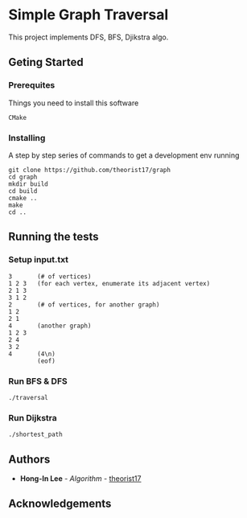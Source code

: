 # Simple Graph Traversal 

This project implements DFS, BFS, Djikstra algo.

## Geting Started

### Prerequites

Things you need to install this software

```
CMake
```
### Installing

A step by step series of commands to get a development env running

```
git clone https://github.com/theorist17/graph
cd graph
mkdir build
cd build
cmake ..
make
cd ..
```

## Running the tests

### Setup input.txt

```
3       (# of vertices)
1 2 3   (for each vertex, enumerate its adjacent vertex)
2 1 3
3 1 2
2       (# of vertices, for another graph)
1 2
2 1
4       (another graph)
1 2 3
2 4
3 2
4       (4\n)
        (eof)
```
### Run BFS & DFS

```
./traversal
```

### Run Dijkstra

```
./shortest_path
```

## Authors
* **Hong-In Lee** - *Algorithm* - [theorist17](https://github.com/theorist17)

## Acknowledgements 

